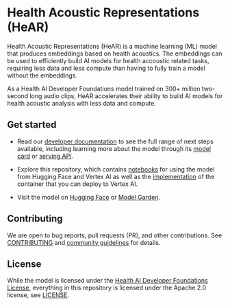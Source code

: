 # Health Acoustic Representations (HeAR)

Health Acoustic Representations (HeAR) is a machine learning (ML) model that
produces embeddings based on health acoustics. The embeddings can be used to
efficiently build AI models for health accoustic related tasks, requiring less
data and less compute than having to fully train a model without the embeddings.

As a Health AI Developer Foundations model trained on 300+ million two-second
long audio clips, HeAR accelerates their ability to build AI models for health
acoustic analysis with less data and compute.

## Get started

*   Read our
    [developer documentation](https://developers.google.com/health-ai-developer-foundations/hear/get-started)
    to see the full range of next steps available, including learning more about
    the model through its
    [model card](https://developers.google.com/health-ai-developer-foundations/hear/model-card)
    or
    [serving API](https://developers.google.com/health-ai-developer-foundations/hear/serving-api).

*   Explore this repository, which contains [notebooks](./notebooks) for using
    the model from Hugging Face and Vertex AI as well as the
    [implementation](./python/serving) of the container that you can deploy to
    Vertex AI.

*   Visit the model on
    [Hugging Face](https://huggingface.co/google/hear) or
    [Model Garden](https://console.cloud.google.com/vertex-ai/publishers/google/model-garden/hear).

## Contributing

We are open to bug reports, pull requests (PR), and other contributions. See
[CONTRIBUTING](CONTRIBUTING.md) and
[community guidelines](https://developers.google.com/health-ai-developer-foundations/community-guidelines)
for details.

## License

While the model is licensed under the
[Health AI Developer Foundations License](https://developers.google.com/health-ai-developer-foundations/terms),
everything in this repository is licensed under the Apache 2.0 license, see
[LICENSE](LICENSE).
